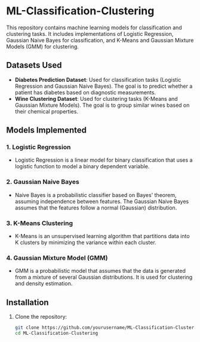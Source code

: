 # ML-Classification-Clustering

This repository contains machine learning models for classification and clustering tasks. It includes implementations of Logistic Regression, Gaussian Naive Bayes for classification, and K-Means and Gaussian Mixture Models (GMM) for clustering.

## Datasets Used

- **Diabetes Prediction Dataset**: Used for classification tasks (Logistic Regression and Gaussian Naive Bayes). The goal is to predict whether a patient has diabetes based on diagnostic measurements.
- **Wine Clustering Dataset**: Used for clustering tasks (K-Means and Gaussian Mixture Models). The goal is to group similar wines based on their chemical properties.

## Models Implemented

### 1. **Logistic Regression**
- Logistic Regression is a linear model for binary classification that uses a logistic function to model a binary dependent variable.

### 2. **Gaussian Naive Bayes**
- Naive Bayes is a probabilistic classifier based on Bayes' theorem, assuming independence between features. The Gaussian Naive Bayes assumes that the features follow a normal (Gaussian) distribution.

### 3. **K-Means Clustering**
- K-Means is an unsupervised learning algorithm that partitions data into K clusters by minimizing the variance within each cluster.

### 4. **Gaussian Mixture Model (GMM)**
- GMM is a probabilistic model that assumes that the data is generated from a mixture of several Gaussian distributions. It is used for clustering and density estimation.

## Installation

1. Clone the repository:
   ```bash
   git clone https://github.com/yourusername/ML-Classification-Clustering.git
   cd ML-Classification-Clustering